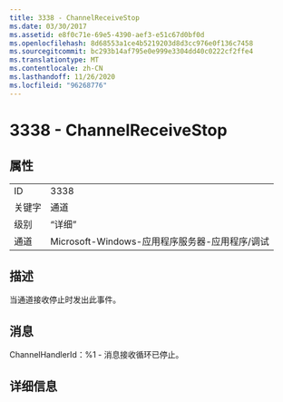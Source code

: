 ```yaml
---
title: 3338 - ChannelReceiveStop
ms.date: 03/30/2017
ms.assetid: e8f0c71e-69e5-4390-aef3-e51c67d0bf0d
ms.openlocfilehash: 8d68553a1ce4b5219203d8d3cc976e0f136c7458
ms.sourcegitcommit: bc293b14af795e0e999e3304dd40c0222cf2ffe4
ms.translationtype: MT
ms.contentlocale: zh-CN
ms.lasthandoff: 11/26/2020
ms.locfileid: "96268776"
---
```

# <a name="3338---channelreceivestop"></a>3338 - ChannelReceiveStop

## <a name="properties"></a>属性  
  
|||  
|-|-|  
|ID|3338|  
|关键字|通道|  
|级别|“详细”|  
|通道|Microsoft-Windows-应用程序服务器-应用程序/调试|  
  
## <a name="description"></a>描述  

 当通道接收停止时发出此事件。  
  
## <a name="message"></a>消息  

 ChannelHandlerId：%1 - 消息接收循环已停止。  
  
## <a name="details"></a>详细信息
